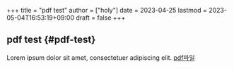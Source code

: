 +++
title = "pdf test"
author = ["holy"]
date = 2023-04-25
lastmod = 2023-05-04T16:53:19+09:00
draft = false
+++

## pdf test {#pdf-test}

Lorem ipsum dolor sit amet, consectetuer adipiscing elit.
[pdf파일](/pdfs/test_img.pdf)
